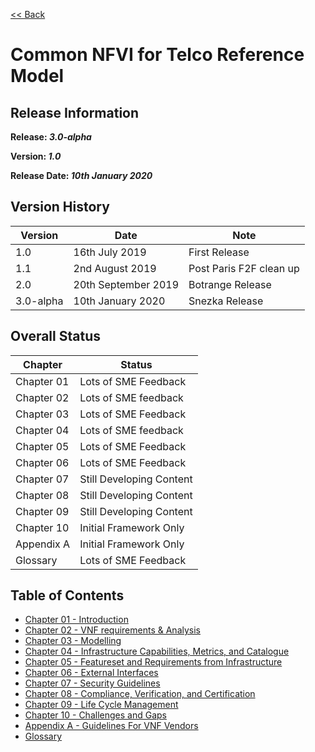 [<< Back](https://cntt-n.github.io/CNTT/)
# Common NFVI for Telco Reference Model

<!--<p><span style="color: #ff0000;"><strong>** Note:</strong> This is a live (not released) document and is being updated regularly.</span></p>-->

## Release Information
**Release: _3.0-alpha_**

**Version: _1.0_**

**Release Date: _10th January 2020_**

## Version History

| Version | Date | Note
| --- | --- | --- |
| 1.0 | 16th July 2019 | First Release|
| 1.1 | 2nd August 2019 | Post Paris F2F clean up|
| 2.0 | 20th September 2019 | Botrange Release|
| 3.0-alpha| 10th January 2020 | Snezka Release|


## Overall Status

| Chapter | Status |
| --- | --- |
| Chapter 01 | Lots of SME Feedback |
| Chapter 02 | Lots of SME feedback |
| Chapter 03 | Lots of SME Feedback |
| Chapter 04 | Lots of SME feedback |
| Chapter 05 | Lots of SME Feedback |
| Chapter 06 | Lots of SME Feedback |
| Chapter 07 | Still Developing Content |
| Chapter 08 | Still Developing Content |
| Chapter 09 | Still Developing Content |
| Chapter 10 | Initial Framework Only |
| Appendix A | Initial Framework Only |
| Glossary | Lots of SME Feedback |

## Table of Contents
* [Chapter 01 - Introduction](chapters/chapter01.md)
* [Chapter 02 - VNF requirements & Analysis](chapters/chapter02.md)
* [Chapter 03 - Modelling](chapters/chapter03.md)
* [Chapter 04 - Infrastructure Capabilities, Metrics, and Catalogue](chapters/chapter04.md)
* [Chapter 05 - Featureset and Requirements from Infrastructure](chapters/chapter05.md)
* [Chapter 06 - External Interfaces](chapters/chapter06.md)
* [Chapter 07 - Security Guidelines](chapters/chapter07.md)
* [Chapter 08 - Compliance, Verification, and Certification](chapters/chapter08.md)
* [Chapter 09 - Life Cycle Management](chapters/chapter09.md)
* [Chapter 10 - Challenges and Gaps](chapters/chapter10.md)
* [Appendix A - Guidelines For VNF Vendors](chapters/appendix-a.md)
* [Glossary](chapters/glossary.md)

